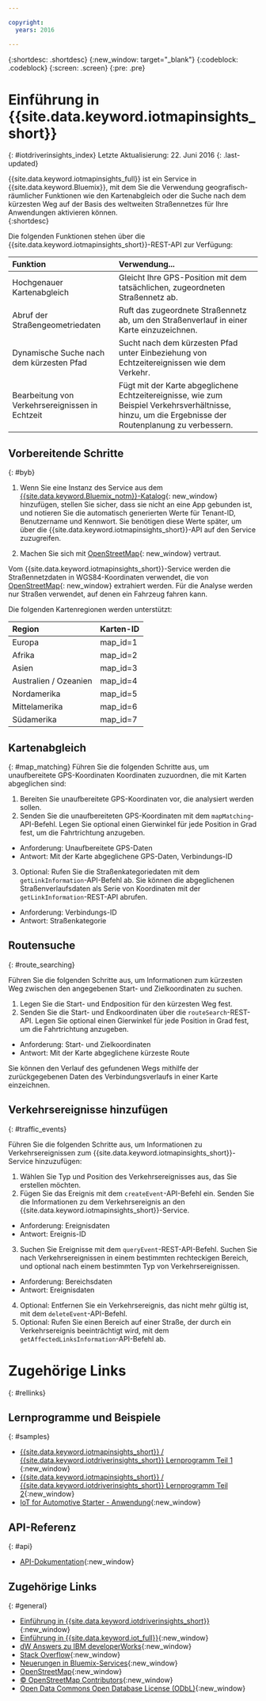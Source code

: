 ```yaml
---

copyright:
  years: 2016

---
```


{:shortdesc: .shortdesc}
{:new_window: target="_blank"}
{:codeblock: .codeblock}
{:screen: .screen}
{:pre: .pre}


# Einführung in {{site.data.keyword.iotmapinsights_short}}
{: #iotdriverinsights_index}
Letzte Aktualisierung: 22. Juni 2016
{: .last-updated}

{{site.data.keyword.iotmapinsights_full}} ist ein Service in {{site.data.keyword.Bluemix}}, mit dem Sie die Verwendung geografisch-räumlicher Funktionen wie den Kartenabgleich oder die Suche nach dem kürzesten Weg auf der Basis des weltweiten Straßennetzes für Ihre Anwendungen aktivieren können.   
{:shortdesc}

Die folgenden Funktionen stehen über die {{site.data.keyword.iotmapinsights_short}}-REST-API zur Verfügung: 

|Funktion|Verwendung...|
|:---|:---|
|Hochgenauer Kartenabgleich|Gleicht Ihre GPS-Position mit dem tatsächlichen, zugeordneten Straßennetz ab.|
|Abruf der Straßengeometriedaten|Ruft das zugeordnete Straßennetz ab, um den Straßenverlauf in einer Karte einzuzeichnen.|
|Dynamische Suche nach dem kürzesten Pfad|Sucht nach dem kürzesten Pfad unter Einbeziehung von Echtzeitereignissen wie dem Verkehr.|
|Bearbeitung von Verkehrsereignissen in Echtzeit|Fügt mit der Karte abgeglichene Echtzeitereignisse, wie zum Beispiel Verkehrsverhältnisse, hinzu, um die Ergebnisse der Routenplanung zu verbessern.|

## Vorbereitende Schritte
{: #byb}

1. Wenn Sie eine Instanz des Service aus dem [{{site.data.keyword.Bluemix_notm}}-Katalog](https://console.stage1.ng.bluemix.net/catalog/services/iot-automotive/){: new_window} hinzufügen, stellen Sie sicher, dass sie nicht an eine App gebunden ist, und notieren Sie die automatisch generierten Werte für Tenant-ID, Benutzername und Kennwort. Sie benötigen diese Werte später, um über die {{site.data.keyword.iotmapinsights_short}}-API auf den Service zuzugreifen.

2. Machen Sie sich mit [OpenStreetMap](http://www.openstreetmap.org/){: new_window} vertraut.  

 Vom {{site.data.keyword.iotmapinsights_short}}-Service werden die Straßennetzdaten in WGS84-Koordinaten verwendet, die von [OpenStreetMap](http://www.openstreetmap.org/){: new_window} extrahiert werden. Für die Analyse werden nur Straßen verwendet, auf denen ein Fahrzeug fahren kann.   

 Die folgenden Kartenregionen werden unterstützt: 

|Region|Karten-ID|
|:---|:---|
|Europa|map_id=1|
|Afrika|map_id=2|
|Asien|map_id=3|
|Australien / Ozeanien|map_id=4|
|Nordamerika|map_id=5|
|Mittelamerika|map_id=6|
|Südamerika|map_id=7|

## Kartenabgleich
{: #map_matching}
Führen Sie die folgenden Schritte aus, um unaufbereitete GPS-Koordinaten Koordinaten zuzuordnen, die mit Karten abgeglichen sind: 

1. Bereiten Sie unaufbereitete GPS-Koordinaten vor, die analysiert werden sollen. 
2. Senden Sie die unaufbereiteten GPS-Koordinaten mit dem `mapMatching`-API-Befehl. Legen Sie optional einen Gierwinkel für jede Position in Grad fest, um die Fahrtrichtung anzugeben. 
 - Anforderung: Unaufbereitete GPS-Daten
 - Antwort: Mit der Karte abgeglichene GPS-Daten, Verbindungs-ID
3. Optional: Rufen Sie die Straßenkategoriedaten mit dem `getLinkInformation`-API-Befehl ab. Sie können die abgeglichenen Straßenverlaufsdaten als Serie von Koordinaten mit der `getLinkInformation`-REST-API abrufen. 
 - Anforderung: Verbindungs-ID
 - Antwort: Straßenkategorie

## Routensuche
{: #route_searching}

Führen Sie die folgenden Schritte aus, um Informationen zum kürzesten Weg zwischen den angegebenen Start- und Zielkoordinaten zu suchen. 

1. Legen Sie die Start- und Endposition für den kürzesten Weg fest. 
2. Senden Sie die Start- und Endkoordinaten über die `routeSearch`-REST-API.
Legen Sie optional einen Gierwinkel für jede Position in Grad fest, um die Fahrtrichtung anzugeben. 
 - Anforderung: Start- und Zielkoordinaten
 - Antwort: Mit der Karte abgeglichene kürzeste Route

Sie können den Verlauf des gefundenen Wegs mithilfe der zurückgegebenen Daten des Verbindungsverlaufs in einer Karte einzeichnen. 

## Verkehrsereignisse hinzufügen
{: #traffic_events}

Führen Sie die folgenden Schritte aus, um Informationen zu Verkehrsereignissen zum {{site.data.keyword.iotmapinsights_short}}-Service hinzuzufügen: 

1. Wählen Sie Typ und Position des Verkehrsereignisses aus, das Sie erstellen möchten. 
2. Fügen Sie das Ereignis mit dem `createEvent`-API-Befehl ein.
Senden Sie die Informationen zu dem Verkehrsereignis an den {{site.data.keyword.iotmapinsights_short}}-Service.
 - Anforderung: Ereignisdaten
 - Antwort: Ereignis-ID
3. Suchen Sie Ereignisse mit dem `queryEvent`-REST-API-Befehl.
Suchen Sie nach Verkehrsereignissen in einem bestimmten rechteckigen Bereich, und optional nach einem bestimmten Typ von Verkehrsereignissen. 
 - Anforderung: Bereichsdaten
 - Antwort: Ereignisdaten  
4. Optional: Entfernen Sie ein Verkehrsereignis, das nicht mehr gültig ist, mit dem `deleteEvent`-API-Befehl. 
5. Optional: Rufen Sie einen Bereich auf einer Straße, der durch ein Verkehrsereignis beeinträchtigt wird, mit dem `getAffectedLinksInformation`-API-Befehl ab. 

# Zugehörige Links
{: #rellinks}

## Lernprogramme und Beispiele
{: #samples}

* [{{site.data.keyword.iotmapinsights_short}} / {{site.data.keyword.iotdriverinsights_short}} Lernprogramm Teil 1 ](https://github.com/IBM-Bluemix/car-data-management){:new_window}
* [{{site.data.keyword.iotmapinsights_short}} / {{site.data.keyword.iotdriverinsights_short}} Lernprogramm Teil 2](https://github.com/IBM-Bluemix/map-driver-insights){:new_window}
* [IoT for Automotive Starter - Anwendung](https://iot-automotive-starter.mybluemix.net){:new_window}

## API-Referenz
{: #api}

* [API-Dokumentation](http://ibm.biz/IoTContextMapping_APIdoc){:new_window}

## Zugehörige Links
{: #general}

* [Einführung in {{site.data.keyword.iotdriverinsights_short}}](../IotDriverInsights/index.html){:new_window}
* [Einführung in {{site.data.keyword.iot_full}}](https://www.ng.bluemix.net/docs/services/IoT/index.html){:new_window}
* [dW Answers zu IBM developerWorks](https://developer.ibm.com/answers/topics/iot-context-mapping){:new_window}
* [Stack Overflow](http://stackoverflow.com/questions/tagged/iot-context-mapping){:new_window}
* [Neuerungen in Bluemix-Services](http://www.ng.bluemix.net/docs/whatsnew/index.html#services_category){:new_window}
* [OpenStreetMap](http://www.openstreetmap.org/){:new_window}
* [&copy; OpenStreetMap Contributors](http://www.openstreetmap.org/copyright){:new_window}
* [Open Data Commons Open Database License (ODbL)](http://opendatacommons.org/licenses/odbl/){:new_window}
